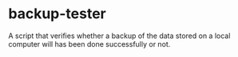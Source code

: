 # backup-tester
A script that verifies whether a backup of the data stored on a local computer will has been done successfully or not.
